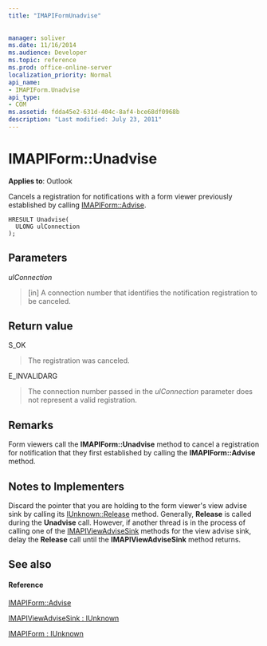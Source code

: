 ```yaml
---
title: "IMAPIFormUnadvise"
 
 
manager: soliver
ms.date: 11/16/2014
ms.audience: Developer
ms.topic: reference
ms.prod: office-online-server
localization_priority: Normal
api_name:
- IMAPIForm.Unadvise
api_type:
- COM
ms.assetid: fdda45e2-631d-404c-8af4-bce68df0968b
description: "Last modified: July 23, 2011"
---
```


# IMAPIForm::Unadvise

  
  
**Applies to**: Outlook 
  
Cancels a registration for notifications with a form viewer previously established by calling [IMAPIForm::Advise](imapiform-advise.md).
  
```
HRESULT Unadvise(
  ULONG ulConnection
);
```

## Parameters

 _ulConnection_
  
> [in] A connection number that identifies the notification registration to be canceled.
    
## Return value

S_OK 
  
> The registration was canceled.
    
E_INVALIDARG 
  
> The connection number passed in the  _ulConnection_ parameter does not represent a valid registration. 
    
## Remarks

Form viewers call the **IMAPIForm::Unadvise** method to cancel a registration for notification that they first established by calling the **IMAPIForm::Advise** method. 
  
## Notes to Implementers

Discard the pointer that you are holding to the form viewer's view advise sink by calling its [IUnknown::Release](http://msdn.microsoft.com/en-us/library/ms682317%28v=VS.85%29.aspx) method. Generally, **Release** is called during the **Unadvise** call. However, if another thread is in the process of calling one of the [IMAPIViewAdviseSink](imapiviewadvisesinkiunknown.md) methods for the view advise sink, delay the **Release** call until the **IMAPIViewAdviseSink** method returns. 
  
## See also

#### Reference

[IMAPIForm::Advise](imapiform-advise.md)
  
[IMAPIViewAdviseSink : IUnknown](imapiviewadvisesinkiunknown.md)
  
[IMAPIForm : IUnknown](imapiformiunknown.md)

